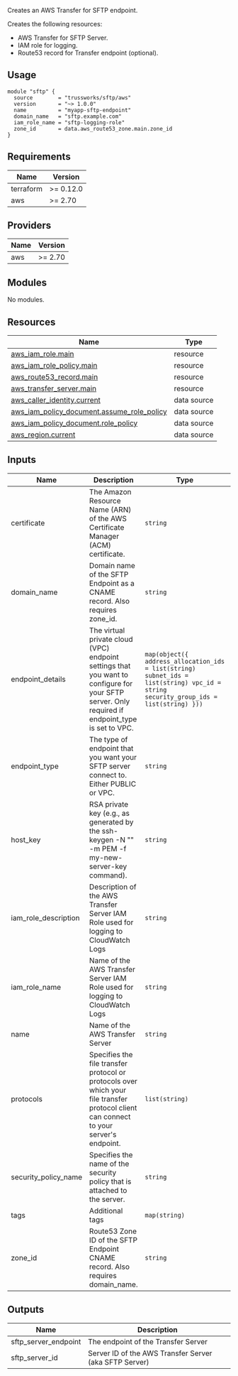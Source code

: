 Creates an AWS Transfer for SFTP endpoint.

Creates the following resources:

* AWS Transfer for SFTP Server.
* IAM role for logging.
* Route53 record for Transfer endpoint (optional).

## Usage

```hcl
module "sftp" {
  source        = "trussworks/sftp/aws"
  version       = "~> 1.0.0"
  name          = "myapp-sftp-endpoint"
  domain_name   = "sftp.example.com"
  iam_role_name = "sftp-logging-role"
  zone_id       = data.aws_route53_zone.main.zone_id
}
```

<!-- BEGINNING OF PRE-COMMIT-TERRAFORM DOCS HOOK -->
## Requirements

| Name | Version |
|------|---------|
| terraform | >= 0.12.0 |
| aws | >= 2.70 |

## Providers

| Name | Version |
|------|---------|
| aws | >= 2.70 |

## Modules

No modules.

## Resources

| Name | Type |
|------|------|
| [aws_iam_role.main](https://registry.terraform.io/providers/hashicorp/aws/latest/docs/resources/iam_role) | resource |
| [aws_iam_role_policy.main](https://registry.terraform.io/providers/hashicorp/aws/latest/docs/resources/iam_role_policy) | resource |
| [aws_route53_record.main](https://registry.terraform.io/providers/hashicorp/aws/latest/docs/resources/route53_record) | resource |
| [aws_transfer_server.main](https://registry.terraform.io/providers/hashicorp/aws/latest/docs/resources/transfer_server) | resource |
| [aws_caller_identity.current](https://registry.terraform.io/providers/hashicorp/aws/latest/docs/data-sources/caller_identity) | data source |
| [aws_iam_policy_document.assume_role_policy](https://registry.terraform.io/providers/hashicorp/aws/latest/docs/data-sources/iam_policy_document) | data source |
| [aws_iam_policy_document.role_policy](https://registry.terraform.io/providers/hashicorp/aws/latest/docs/data-sources/iam_policy_document) | data source |
| [aws_region.current](https://registry.terraform.io/providers/hashicorp/aws/latest/docs/data-sources/region) | data source |

## Inputs

| Name | Description | Type | Default | Required |
|------|-------------|------|---------|:--------:|
| certificate | The Amazon Resource Name (ARN) of the AWS Certificate Manager (ACM) certificate. | `string` | `null` | no |
| domain\_name | Domain name of the SFTP Endpoint as a CNAME record.  Also requires zone\_id. | `string` | `""` | no |
| endpoint\_details | The virtual private cloud (VPC) endpoint settings that you want to configure for your SFTP server. Only required if endpoint\_type is set to VPC. | ```map(object({ address_allocation_ids = list(string) subnet_ids = list(string) vpc_id = string security_group_ids = list(string) }))``` | `{}` | no |
| endpoint\_type | The type of endpoint that you want your SFTP server connect to. Either PUBLIC or VPC. | `string` | `"PUBLIC"` | no |
| host\_key | RSA private key (e.g., as generated by the ssh-keygen -N "" -m PEM -f my-new-server-key command). | `string` | `null` | no |
| iam\_role\_description | Description of the AWS Transfer Server IAM Role used for logging to CloudWatch Logs | `string` | `"IAM Role used by AWS Transfer Server to log to Cloudwatch"` | no |
| iam\_role\_name | Name of the AWS Transfer Server IAM Role used for logging to CloudWatch Logs | `string` | `"sftp-logging-role"` | no |
| name | Name of the AWS Transfer Server | `string` | n/a | yes |
| protocols | Specifies the file transfer protocol or protocols over which your file transfer protocol client can connect to your server's endpoint. | `list(string)` | ```[ "SFTP" ]``` | no |
| security\_policy\_name | Specifies the name of the security policy that is attached to the server. | `string` | `"TransferSecurityPolicy-2020-06"` | no |
| tags | Additional tags | `map(string)` | `{}` | no |
| zone\_id | Route53 Zone ID of the SFTP Endpoint CNAME record.  Also requires domain\_name. | `string` | `""` | no |

## Outputs

| Name | Description |
|------|-------------|
| sftp\_server\_endpoint | The endpoint of the Transfer Server |
| sftp\_server\_id | Server ID of the AWS Transfer Server (aka SFTP Server) |
<!-- END OF PRE-COMMIT-TERRAFORM DOCS HOOK -->
